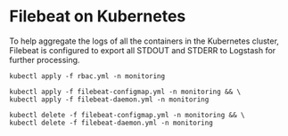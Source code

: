 # Filebeat on Kubernetes

To help aggregate the logs of all the containers in the Kubernetes cluster, Filebeat is configured to export all STDOUT
and STDERR to Logstash for further processing.

```shell
kubectl apply -f rbac.yml -n monitoring
```

```shell
kubectl apply -f filebeat-configmap.yml -n monitoring && \
kubectl apply -f filebeat-daemon.yml -n monitoring
```

```shell
kubectl delete -f filebeat-configmap.yml -n monitoring && \
kubectl delete -f filebeat-daemon.yml -n monitoring
```